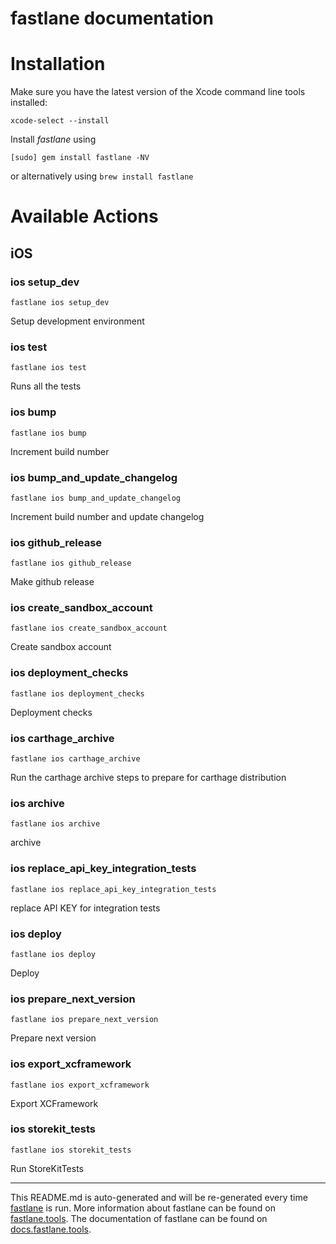 fastlane documentation
================
# Installation

Make sure you have the latest version of the Xcode command line tools installed:

```
xcode-select --install
```

Install _fastlane_ using
```
[sudo] gem install fastlane -NV
```
or alternatively using `brew install fastlane`

# Available Actions
## iOS
### ios setup_dev
```
fastlane ios setup_dev
```
Setup development environment
### ios test
```
fastlane ios test
```
Runs all the tests
### ios bump
```
fastlane ios bump
```
Increment build number
### ios bump_and_update_changelog
```
fastlane ios bump_and_update_changelog
```
Increment build number and update changelog
### ios github_release
```
fastlane ios github_release
```
Make github release
### ios create_sandbox_account
```
fastlane ios create_sandbox_account
```
Create sandbox account
### ios deployment_checks
```
fastlane ios deployment_checks
```
Deployment checks
### ios carthage_archive
```
fastlane ios carthage_archive
```
Run the carthage archive steps to prepare for carthage distribution
### ios archive
```
fastlane ios archive
```
archive
### ios replace_api_key_integration_tests
```
fastlane ios replace_api_key_integration_tests
```
replace API KEY for integration tests
### ios deploy
```
fastlane ios deploy
```
Deploy
### ios prepare_next_version
```
fastlane ios prepare_next_version
```
Prepare next version
### ios export_xcframework
```
fastlane ios export_xcframework
```
Export XCFramework
### ios storekit_tests
```
fastlane ios storekit_tests
```
Run StoreKitTests

----

This README.md is auto-generated and will be re-generated every time [fastlane](https://fastlane.tools) is run.
More information about fastlane can be found on [fastlane.tools](https://fastlane.tools).
The documentation of fastlane can be found on [docs.fastlane.tools](https://docs.fastlane.tools).
